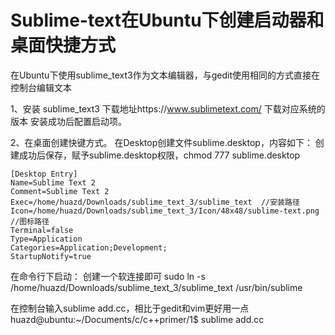 # Sublime-text在Ubuntu下创建启动器和桌面快捷方式 
 在Ubuntu下使用sublime_text3作为文本编辑器，与gedit使用相同的方式直接在控制台编辑文本
 
 1、安装 sublime_text3
 下载地址https://www.sublimetext.com/  下载对应系统的版本  安装成功后配置启动项。
 
 2、在桌面创建快键方式。
    在Desktop创建文件sublime.desktop，内容如下：
    创建成功后保存，赋予sublime.desktop权限，chmod 777 sublime.desktop
    
    [Desktop Entry]
    Name=Sublime Text 2
    Comment=Sublime Text 2
    Exec=/home/huazd/Downloads/sublime_text_3/sublime_text  //安装路径
    Icon=/home/huazd/Downloads/sublime_text_3/Icon/48x48/sublime-text.png //图标路径
    Terminal=false
    Type=Application
    Categories=Application;Development;
    StartupNotify=true


在命令行下启动：
创建一个软连接即可
sudo ln -s  /home/huazd/Downloads/sublime_text_3/sublime_text /usr/bin/sublime 

在控制台输入sublime add.cc，相比于gedit和vim更好用一点 
huazd@ubuntu:~/Documents/c/c++primer/1$ sublime add.cc 



    





    


    

